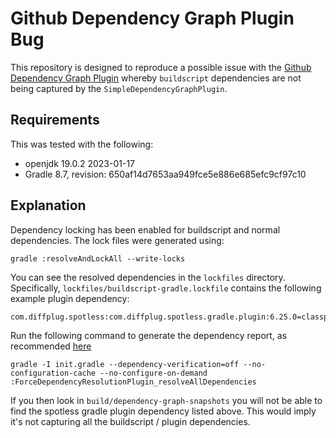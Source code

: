 # Github Dependency Graph Plugin Bug

This repository is designed to reproduce a possible issue with the [Github Dependency Graph Plugin] whereby `buildscript`
dependencies are not being captured by the `SimpleDependencyGraphPlugin`.

[Github Dependency Graph Plugin]: https://github.com/gradle/github-dependency-graph-gradle-plugin/issues/138

## Requirements 

This was tested with the following:

- openjdk 19.0.2 2023-01-17
- Gradle 8.7, revision: 650af14d7653aa949fce5e886e685efc9cf97c10

## Explanation

Dependency locking has been enabled for buildscript and normal dependencies. The lock files were generated using:

```
gradle :resolveAndLockAll --write-locks 
```

You can see the resolved dependencies in the `lockfiles` directory. Specifically, `lockfiles/buildscript-gradle.lockfile` 
contains the following example plugin dependency: 

```
com.diffplug.spotless:com.diffplug.spotless.gradle.plugin:6.25.0=classpath`
```

Run the following command to generate the dependency report, as recommended [here](https://github.com/gradle/github-dependency-graph-gradle-plugin?tab=readme-ov-file#using-the-plugin-to-generate-dependency-reports) 

```
gradle -I init.gradle --dependency-verification=off --no-configuration-cache --no-configure-on-demand :ForceDependencyResolutionPlugin_resolveAllDependencies
```

If you then look in `build/dependency-graph-snapshots` you will not be able to find the spotless gradle plugin dependency
listed above. This would imply it's not capturing all the buildscript / plugin dependencies. 